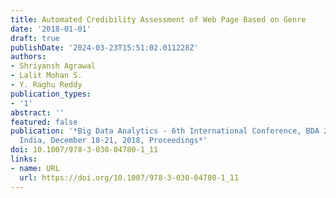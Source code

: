 ```yaml
---
title: Automated Credibility Assessment of Web Page Based on Genre
date: '2018-01-01'
draft: true
publishDate: '2024-03-23T15:51:02.011228Z'
authors:
- Shriyansh Agrawal
- Lalit Mohan S.
- Y. Raghu Reddy
publication_types:
- '1'
abstract: ''
featured: false
publication: '*Big Data Analytics - 6th International Conference, BDA 2018, Warangal,
  India, December 18-21, 2018, Proceedings*'
doi: 10.1007/978-3-030-04780-1_11
links:
- name: URL
  url: https://doi.org/10.1007/978-3-030-04780-1_11
---
```


